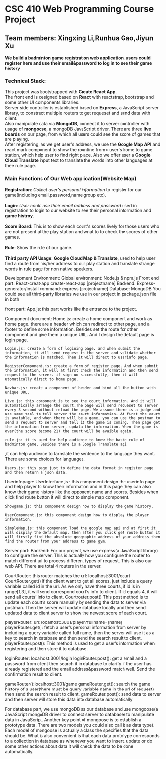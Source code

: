 CSC 410 Web Programming Course Project
======================================

Team members: Xingxing Li,Runhua Gao,Jiyun Xu
--------------

 __We build a badminton game registration web application, users could register here and use their email&password to log in to see their game history__

### Technical Stack:

This project was bootstrapped with **Create React App**.</br>
The front end is designed based on **React** with reactstrap, bootstrap and some other UI components libraries.</br>
Server side controller is established based on **Express**, a JavaScript server library, to construct multiple routers to get requeset and send data with client.</br>
Also manipulate data via **MongoDB**, connect it to server controller with usage of **mongoose**, a mongoDB JavaScript driver.
There are three **live boards** on our page, from which all users could see the score of games that are playing.</br>
After registering, as we get user's address, we use the **Google Map API** and react mark component to show the rountine from< user's home to game station, which help user to find right place. Also we offer user a **Google Cloud Translate** input text to translate the words into other languages at thee rule page.</br>

### Main Functions of Our Web application(Website Map)
**Registration**: *Collect user's personal information* to register for our game(including email,password,name,group etc).</br>
</br>
**Login**: *User could use their email address and password* used in registration to login to our website to see their personal information and **game histroy**.
</br>
</br>
**Score Board**: This is to show each court's scores lively for those users who are not present at the play station and wnat to to check the scores of other games.
</br>
</br>
**Rule**: Show the rule of our game.
</br>
</br>
**Third party API Usage**: **Google Cloud Map & Translate**, used to help user find a route from his/her address to our play station and translate strange words in rule page for non native speakers.

Development Environment:
Global environment: Node.js & npm.js
Front end part: React-creat-app create-react-app [projectname]
Backend: Express-generator/install command: express [projectname]
Database: MongoDB 
You could see all third-party libraries we use in our project in package.json file in both 


front part:
App.js:
	this part works like the entrance to the project.

Component document:
	Home.js: create a home component and work as home page. there are a header which can redirect to other page, and a footer to define some information. Besides set the route for other component and give them a unique URL. And I design the default page is login page.
	
	Login.js: create a form of logining page. and when submit the information, it will send request to the server and validate whether the information is matched. Then it will direct to userinfo page.

	RegisterComponent.js: create a form of register page. And when submit the information, it will at first check the information and then send request to the server. if sign uo successfully, then it will utomatically direct to home page.
	
	Navbar.js: create a component of header and bind all the button with unique URL.

	Live.js: this component is to see the court information. And it will automatically arrange the court.The page will send requeset to server every 3 second without reload the page. We assume there is a judge and use some tool to tell server the court information. At first the court is avaiable, and when there will be a game, you can use the postman to send a request to server and tell it the game is coming. Then page get the information from server, updata the information. When the game is over(the score become 21) the court will be avaible again. 
	
	rule.js: it is used for help audience to know the basic rule of badminton game. Besides there is a Google Translate api
,it can help audience to tarnslate the sentence to the language they want. There are some choices for languages.

	Users.js: this page just to define the data format in register page and then return a json data.

Userinfopage: 
	UserInterface.js : this component design the userinfo page and help player to know their information and in this page they can also know their game history like the opponent name and scores. Besides when click find route button it will direct to simple map component.

	Showgame.js: this component design how to display the game history.

	UserComponent.js: this component design how to display the player information.

	SimpleMap.js: this component load the google map api and at first it will display the default map. then after you click get route button it will firstly find the absolute geographic address of your address then find the router from your address to game gym. 


Server part:
Backend:
  For our project, we use express(a JavaScript library) to configure the server.  This is actually how you configure the router to match different url to process different types of request. This is also our web API.
  There are total 4 routers in the server.

  CourtRouter: this router matches the url: localhost:3001/court
  CourtRouter.get()
	If the client want to get all scores, just include a query variable called id in the url. As we only have three courts, if id is in range[1,3], it will send correspond court’s info to client. If id equals 4, it will send all courts’ info to client.
  Courtrouter.post()
	This post method is to update each court’s score manually by sending the data to server via postman. Then the server will update database locally and then send updated data to client server to show the newest score of each court.

  playerRouter: url: localhost:3001/player?fullname=[name]
  playerRouter.get(): 
	fetch a user’s personal information from server by including a query variable called full name, then the server will use it as a key to search in database and then send the search result to client.
  playerRouter.post():
	This method is used to get a user’s information when registering and then store it to database.
  
  loginRouter: localhost:3001/login
  loginRouter.post(): 
	get a email and a password from client then search it in database to clarify if the user has already registered and the email address&password match well. Send the confirmation result to client.
  
  gameRouter():localhost:3001/game
  gameRouter.get():
	search the game history of a user(there must be query variable name in the url of request) then send the search result to client.
  gameRouter.post():
	send data to server and then server will store this data into database automatically


  For database part, we use mongoDB as our database and use mongoose(a JavaScript mongoDB driver to connect server to database) to manipulate data in JavaScript.
  Another key point of mongoose is to establish a prototype data. There are two models(you could also call it as data type). Each model of mongoose is actually a class the specifies that the data should be. What is also convenient is that each data prototype corresponds to a collection in database as whenever you want to insert, update or do some other actions about data it will check the data to be done automatically.

	
